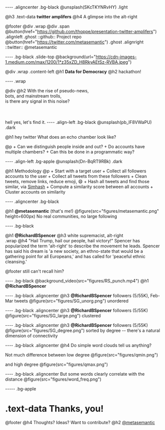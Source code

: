 ---- .aligncenter .bg-black
@unsplash(SKcTKYNRvHY) .light

@h3 .text-data **twitter amplifers** 
@h4 A glimpse into the alt-right
  
@footer @div .wrap @div .span
 @button(href="https://github.com/thoppe/presentation-twitter-amplifers") .alignleft .ghost
   ::github:: Project repo
 @button(href="https://twitter.com/metasemantic") .ghost .alignright
   ::twitter:: @metasemantic 

----  .bg-black .slide-top
@background(url="https://cdn-images-1.medium.com/max/1200/1*z35xZD_H8RkyAEtSz-RVBA.jpeg")

@div .wrap .content-left
     @h1 **Data for Democracy**
     @h2 hackathon!

---- .wrap

@div @h2 
	With the rise of pseudo-news,<br>
	bots, and mainstream trolls,<br>
	is there any signal in this noise?<br>
<br><br><br>
hell yes, let's find it. 
---- .align-left .bg-black
@unsplash(pb_lF8VWaPU) .dark

@h1 hey twitter
What does an echo chamber look like?

@p
	+ Can we distinguish people inside and out?
	+ Do accounts have multiple chambers?
	+ Can this be done in a programmatic way?

---- .align-left .bg-apple
@unsplash(Dn-BqRT9RBk) .dark

@h1 Methodology
@p
	+ Start with a target user
	+ Collect all followers accounts to the user
	+ Collect all tweets from these followers
	+ Clean tweets, remove links, reduce emoji, :smile:
	+ Hash all tweets and find those similar, via [Simhash](https://github.com/leonsim/simhash)
	+ Compute a similarity score between all accounts
	+ Cluster accounts on similarity

---- .aligncenter .bg-black

@h1 **@metasemantic** (that's me!)
@figure(src="figures/metasemantic.png" height=600px)
No real communities, no large following

---- .bg-black

@h1 **@RichardBSpencer**
@h3  white supremacist, alt-right
<br>
.wrap @h4
	"Hail Trump, hail our people, hail victory!" Spencer has popularized the term 'alt-right' to describe the movement he leads. Spencer has said his dream is 'a new society, an ethno-state that would be a gathering point for all Europeans,' and has called for 'peaceful ethnic cleansing.'


@footer still can't recall him?

---- .bg-black
@background_video(src="figures/RS_punch.mp4")
@h1 **@RichardBSpencer**

---- .bg-black .aligncenter
@h3 **@RichardBSpencer** followers (5/55K), Feb-Mar tweets
@figure(src="figures/SG_unorg.png")
unordered

---- .bg-black .aligncenter
@h3 **@RichardBSpencer** followers (5/55K)
@figure(src="figures/SG_large.png")
clustered

---- .bg-black .aligncenter
@h3 **@RichardBSpencer** followers (5/55K)
@figure(src="figures/SG_degree.png")
sorted by degree -- there's a natural dimension of connectivity

---- .bg-black .aligncenter
@h4 Do simple word clouds tell us anything?

Not much difference between low degree
@figure(src="figures/qmin.png")

and high degree
@figure(src="figures/qmax.png")

---- .bg-black .aligncenter
But some words clearly correlate with the distance
@figure(src="figures/word_freq.png")


----- .bg-apple

# .text-data Thanks, you!

@footer
  @h4 Thoughts? Ideas? Want to contribute?
  @h2 [@metasemantic](href="https://twitter.com/metasemantic")

